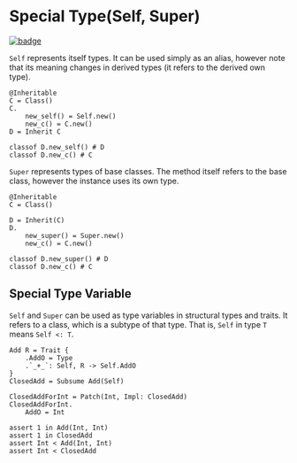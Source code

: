 # Special Type(Self, Super)

[![badge](https://img.shields.io/endpoint.svg?url=https%3A%2F%2Fgezf7g7pd5.execute-api.ap-northeast-1.amazonaws.com%2Fdefault%2Fsource_up_to_date%3Fowner%3Derg-lang%26repos%3Derg%26ref%3Dmain%26path%3Ddoc/EN/syntax/type/advanced/special.md%26commit_hash%3Dae6d00168c17428bf967e44db3e6360e2471df8b)](https://gezf7g7pd5.execute-api.ap-northeast-1.amazonaws.com/default/source_up_to_date?owner=erg-lang&repos=erg&ref=main&path=doc/EN/syntax/type/advanced/special.md&commit_hash=ae6d00168c17428bf967e44db3e6360e2471df8b)

`Self` represents itself types. It can be used simply as an alias, however note that its meaning changes in derived types (it refers to the derived own type).

```erg
@Inheritable
C = Class()
C.
    new_self() = Self.new()
    new_c() = C.new()
D = Inherit C

classof D.new_self() # D
classof D.new_c() # C
```

`Super` represents types of base classes. The method itself refers to the base class, however the instance uses its own type.

```erg
@Inheritable
C = Class()

D = Inherit(C)
D.
    new_super() = Super.new()
    new_c() = C.new()

classof D.new_super() # D
classof D.new_c() # C
```

## Special Type Variable

`Self` and `Super` can be used as type variables in structural types and traits. It refers to a class, which is a subtype of that type. That is, `Self` in type `T` means `Self <: T`.

```erg
Add R = Trait {
    .AddO = Type
    .`_+_`: Self, R -> Self.AddO
}
ClosedAdd = Subsume Add(Self)

ClosedAddForInt = Patch(Int, Impl: ClosedAdd)
ClosedAddForInt.
    AddO = Int

assert 1 in Add(Int, Int)
assert 1 in ClosedAdd
assert Int < Add(Int, Int)
assert Int < ClosedAdd
```
